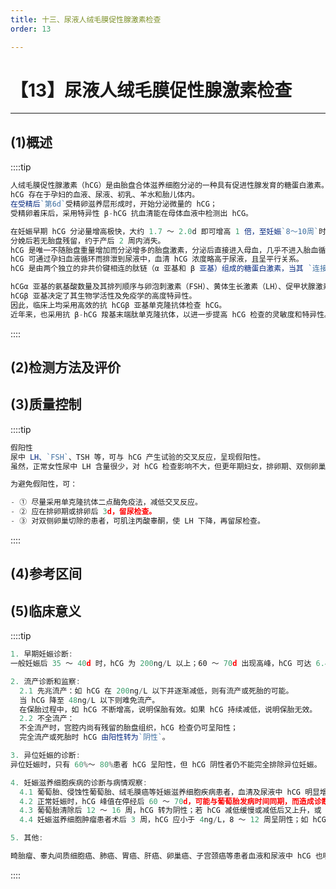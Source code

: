 ```yaml
---
title: 十三、尿液人绒毛膜促性腺激素检查
order: 13

---
```


# 【13】尿液人绒毛膜促性腺激素检查

<kaodian :text="'临床检验基础记忆卡'" />

<!-- ###### 第九章 尿液化学检查

> 临床检验基础 -->

<beitiL/>

---

## (1)概述

<son :text="'临床检验基础检验记忆卡'" text1="(1)概述" :textOption="[['了解','基础知识','相关专业知识'],['了解','基础知识','专业知识'],['了解','基础知识','专业知识']]" />

::::tip

```js
人绒毛膜促性腺激素（hCG）是由胎盘合体滋养细胞分泌的一种具有促进性腺发育的糖蛋白激素。
hCG 存在于孕妇的血液、尿液、初乳、羊水和胎儿体内。
在受精后`第6d`受精卵滋养层形成时，开始分泌微量的 hCG；
受精卵着床后，采用特异性 β-hCG 抗血清能在母体血液中检测出 hCG。

在妊娠早期 hCG 分泌量增高极快，大约 1.7 ～ 2.0d 即可增高 1 倍，至妊娠`8～10周`时血清浓度达到高峰，持续 1 ～ 2 周后迅速减低，妊娠晚期血清 hCG 浓度仅为峰值的 10%，持续至分娩。
分娩后若无胎盘残留，约于产后 2 周内消失。
hCG 是唯一不随胎盘重量增加而分泌增多的胎盘激素，分泌后直接进入母血，几乎不进入胎血循环。
hCG 可通过孕妇血液循环而排泄到尿液中，血清 hCG 浓度略高于尿液，且呈平行关系。
hCG 是由两个独立的非共价键相连的肽链（α 亚基和 β 亚基）组成的糖蛋白激素，当其 `连接成完整的化合物时才具有活性`。

hCGα 亚基的氨基酸数量及其排列顺序与卵泡刺激素（FSH）、黄体生长激素（LH）、促甲状腺激素（TSH）的亚基几乎相同，故 hCGα 亚基抗体均能与 FSH、LH、TSH 的 α 亚基发生交叉反应。
hCGβ 亚基决定了其生物学活性及免疫学的高度特异性。
因此，临床上均采用高效的抗 hCGβ 亚基单克隆抗体检查 hCG。
近年来，也采用抗 β-hCG 羧基末端肽单克隆抗体，以进一步提高 hCG 检查的灵敏度和特异性。
```

::::

## (2)检测方法及评价

  <son :text="'临床检验基础检验记忆卡'" text1="(2)检测方法及评价" :textOption="[['了解','相关专业知识','专业实践能力'],['了解','专业知识','专业实践能力'],['了解','专业知识','专业实践能力']]" />

## (3)质量控制

<son :text="'临床检验基础检验记忆卡'" text1="(3)质量控制" :textOption="[['了解','相关专业知识','专业实践能力'],['了解','专业知识','专业实践能力'],['了解','专业知识','专业实践能力']]" />

::::tip

```js
假阳性
尿中 LH、`FSH`、TSH 等，可与 hCG 产生试验的交叉反应，呈现假阳性。
虽然，正常女性尿中 LH 含量很少，对 hCG 检查影响不大，但更年期妇女，排卵期、双侧卵巢切除的患者，尿液 LH 含量增高，可影响 hCG 检查。

为避免假阳性，可：

- ① 尽量采用单克隆抗体二点酶免疫法，减低交叉反应。
- ② 应在排卵期或排卵后 3d，留尿检查。
- ③ 对双侧卵巢切除的患者，可肌注丙酸睾酮，使 LH 下降，再留尿检查。
```

::::

## (4)参考区间

<son :text="'临床检验基础检验记忆卡'" text1="(4)参考区间" :textOption="[['掌握','专业知识','专业实践能力'],['掌握','相关专业知识','专业实践能力'],['掌握','相关专业知识','专业实践能力']]" />

## (5)临床意义

<son :text="'临床检验基础检验记忆卡'" text1="(5)临床意义" :textOption="[['了解','专业知识','专业实践能力'],['了解','相关专业知识','专业实践能力'],['掌握','相关专业知识','专业实践能力']]" />

::::tip

```js
1. 早期妊娠诊断:
一般妊娠后 35 ～ 40d 时，hCG 为 200ng/L 以上；60 ～ 70d 出现高峰，hCG 可达 6.4 ～ 25.6μg/L，常用的 hCG 检查方法即能显示阳性结果，单克隆抗体二点酶免疫法在受精卵着床后 5 ～ 7d 即能检测出 hCG。

2. 流产诊断和监察:
  2.1 先兆流产：如 hCG 在 200ng/L 以下并逐渐减低，则有流产或死胎的可能。
  当 hCG 降至 48ng/L 以下则难免流产。
  在保胎过程中，如 hCG 不断增高，说明保胎有效。如果 hCG 持续减低，说明保胎无效。
  2.2 不全流产：
  不全流产时，宫腔内尚有残留的胎盘组织，hCG 检查仍可呈阳性；
  完全流产或死胎时 hCG 由阳性转为`阴性`。

3. 异位妊娠的诊断:
异位妊娠时，只有 60%～ 80%患者 hCG 呈阳性，但 hCG 阴性者仍不能完全排除异位妊娠。

4. 妊娠滋养细胞疾病的诊断与病情观察:
  4.1 葡萄胎、侵蚀性葡萄胎、绒毛膜癌等妊娠滋养细胞疾病患者，血清及尿液中 hCG 明显增高，hCG 浓度往往`明显大于`正常妊娠月份值。如：`恶性葡萄胎`：第二次妊娠 12 周后，尿液稀释 250 倍后，仍出现尿 hCG 阳性。
  4.2 正常妊娠时，hCG 峰值在停经后 60 ～ 70d，可能与葡萄胎发病时间同期，而造成诊断困难。若连续测定 hCG 或与 B 超检查同时进行，即可作为鉴别。
  4.3 葡萄胎清除后 12 ～ 16 周，hCG 转为阴性；若 hCG 减低缓慢或减低后又上升，或 12 ～ 16 周后仍未转为阴性者，则提示有妊娠滋养细胞肿瘤的可能。
  4.4 妊娠滋养细胞肿瘤患者术后 3 周，hCG 应小于 4ng/L，8 ～ 12 周呈阴性；如 hCG 不减低或不转阴性，提示可能有残留病灶，应定期检查，以预防复发。

5. 其他:

畸胎瘤、睾丸间质细胞癌、肺癌、胃癌、肝癌、卵巢癌、子宫颈癌等患者血液和尿液中 hCG 也明显增高。

```

::::
